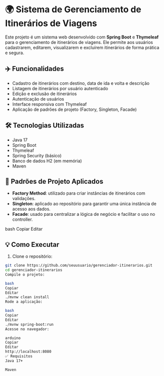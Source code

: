 # 🌍 Sistema de Gerenciamento de Itinerários de Viagens

Este projeto é um sistema web desenvolvido com **Spring Boot** e **Thymeleaf** para o gerenciamento de itinerários de viagens. Ele permite aos usuários cadastrarem, editarem, visualizarem e excluírem itinerários de forma prática e segura.

## ✈️ Funcionalidades

- Cadastro de itinerários com destino, data de ida e volta e descrição
- Listagem de itinerários por usuário autenticado
- Edição e exclusão de itinerários
- Autenticação de usuários
- Interface responsiva com Thymeleaf
- Aplicação de padrões de projeto (Factory, Singleton, Facade)

## 🛠️ Tecnologias Utilizadas

- Java 17
- Spring Boot
- Thymeleaf
- Spring Security (básico)
- Banco de dados H2 (em memória)
- Maven

## 🎯 Padrões de Projeto Aplicados

- **Factory Method**: utilizado para criar instâncias de itinerários com validações.
- **Singleton**: aplicado ao repositório para garantir uma única instância de acesso aos dados.
- **Facade**: usado para centralizar a lógica de negócio e facilitar o uso no controller.

bash
Copiar
Editar

## 💡 Como Executar

1. Clone o repositório:

```bash
git clone https://github.com/seuusuario/gerenciador-itinerarios.git
cd gerenciador-itinerarios
Compile o projeto:

bash
Copiar
Editar
./mvnw clean install
Rode a aplicação:

bash
Copiar
Editar
./mvnw spring-boot:run
Acesse no navegador:

arduino
Copiar
Editar
http://localhost:8080
✅ Requisitos
Java 17+

Maven
